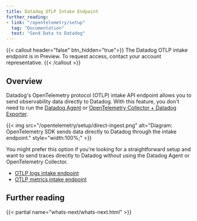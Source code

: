 ```yaml
---
title: Datadog OTLP Intake Endpoint
further_reading:
- link: "/opentelemetry/setup"
  tag: "Documentation"
  text: "Send Data to Datadog"
---
```


{{< callout header="false" btn_hidden="true">}}
  The Datadog OTLP intake endpoint is in Preview. To request access, contact your account representative.
{{< /callout >}}

## Overview

Datadog's OpenTelemetry protocol (OTLP) intake API endpoint allows you to send observability data directly to Datadog. With this feature, you don't need to run the [Datadog Agent][1] or [OpenTelemetry Collector + Datadog Exporter][2].

{{< img src="/opentelemetry/setup/direct-ingest.png" alt="Diagram: OpenTelemetry SDK sends data directly to Datadog through the intake endpoint." style="width:100%;" >}}

You might prefer this option if you're looking for a straightforward setup and want to send traces directly to Datadog without using the Datadog Agent or OpenTelemetry Collector.

- [OTLP logs intake endpoint][3]
- [OTLP metrics intake endpoint][4]

## Further reading

{{< partial name="whats-next/whats-next.html" >}}

[1]: /opentelemetry/otlp_ingest_in_the_agent/
[2]: /opentelemetry/setup/collector_exporter/
[3]: /opentelemetry/setup/intake_endpoint/otlp_logs
[4]: /opentelemetry/setup/intake_endpoint/otlp_metrics

